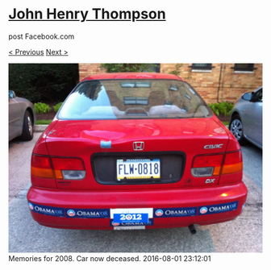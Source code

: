 # [John Henry Thompson](../README.md)
post Facebook.com

[< Previous](2016-08-08-13.md) [Next >](2016-08-01-2.md)

[![](../media/2016-08-01/Timeline-Photos-Memories-for-2008-Car-now-deceased.jpg)](../README.md)
Memories for 2008. Car now deceased.
2016-08-01 23:12:01